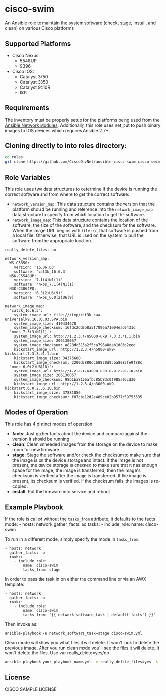 # cisco-swim

An Ansible role to maintain the system software (check, stage, install, and clean) on various Cisco platforms

## Supported Platforms
* Cisco Nexus:
  * 5548UP
  * 9396
* Cisco IOS:
  * Catalyst 3750
  * Catalyst 3850
  * Catalyst 9410R
  * ISR

## Requirements

The inventory must be properly setup for the platforms being used from the [Ansible Network Modules](https://docs.ansible.com/ansible/latest/network/index.html).  Additionally, this role uses net_put to push binary images to IOS devices which requires Ansible 2.7+.

## Cloning directly to into roles directory:

```bash
cd roles
git clone https://github.com/CiscoDevNet/ansible-cisco-swim cisco-swim
```

## Role Variables

This role uses two data structures to determine if the device is running the correct software and from where to get the correct software:

* `network_version_map`: This data structure contains the version that the platform should be running and reference into the `network_image_map` data structure to specify from which location to get the software.
* `network_image_map`: This data structure contains the location of the software, the size of the software, and the checksum for the software.  When the image URL begins with `file://`, that software is pushed from a local file.  Otherwise, that URL is used on the system to pull the software from the appropriate location.

```
really_delete_files: no

network_version_map:
  WS-C3850:
    version: '16.06.03'
    software: 'cat3k_16.6.3'
  N5K-C5548UP:
    version: '7.1(4)N1(1)'
    software: 'nxos_7.1(4)N1(1)'
  N3K-C3064PQ:
    version: '6.0(2)U6(9)'
    software: 'nxos_6.0(2)U6(9)'

network_image_map:
  'cat3k_16.6.3':
    system_image_url: file:///tmp/cat3k_caa-universalk9.16.06.03.SPA.bin
    system_image_size: 410434678
    system_image_checksum: 16fdc2dd9b8a5f7096a71e04ead0431d
  'nxos_7.3(3)N1(1)':
    system_image_url: http://1.2.3.4/n5000-uk9.7.3.3.N1.1.bin
    system_image_size: 206130057
    system_image_checksum: a828dc515a2f5ca796a8dab1d86d2eed
    kickstart_image_url: http://1.2.3.4/n5000-uk9-kickstart.7.3.3.N1.1.bin
    kickstart_image_size: 34375680
    kickstart_image_checksum: 2200d5880dc68820d9cba8083fe9f88c
  'nxos_6.0(2)U6(10)':
    system_image_url: http://1.2.3.4/n3000-uk9.6.0.2.U6.10.bin
    system_image_size: 206130057
    system_image_checksum: 98b1ba8106afbc85b83c0f985a66cd30
    kickstart_image_url: http://1.2.3.4/n3000-uk9-kickstart.6.0.2.U6.10.bin
    kickstart_image_size: 37881856
    kickstart_image_checksum: f07cbe12d2e489ce02b9577b59753335
```

## Modes of Operation

This role has 4 distinct modes of operation:

* **facts**: Just gather facts about the device and compare against the version it should be running
* **clean**: Clean unneeded images from the storage on the device to make room for new firmware.
* **stage**: Stage the software and/or check the checksum to make sure that the image is on the device storage and intact.  If the image is not present, the device storage is checked to make sure that it has enough space for the image, the image is transferred, then the image's checksum is verified after the image is transferred.  If the image is present, its checksum is verified.  If the checksum fails, the images is re-copied.
* **install**: Put the firmware into service and reboot

## Example Playbook

If the role is called without the `tasks_from` attribute, it defaults to the facts mode:
    - hosts: network
      gather_facts: no
      tasks:
        - include_role:
            name: cisco-swim

To run in a different mode, simply specify the mode in `tasks_from`:  

    - hosts: network
      gather_facts: no
      tasks:
        - include_role:
            name: cisco-swim
            tasks_from: stage

In order to pass the task in on either the command line or via an AWX template:

    - hosts: network
      gather_facts: no
      tasks:
        - include_role:
            name: cisco-swim
            tasks_from: "{{ network_software_task | default('facts') }}"

Then invoke as:

    ansible-playbook -e network_software_task=stage cisco-swim.yml

Clean mode will show you what files it will delete. It won't look to delete the previous image.
After you run clean mode you'll see the files it will delete. It won't delete the files.
Use var really_delete=yes/no

```bash
ansible-playbook your_playbook_name.yml -e really_delete_files=yes -k -vvv
```

## License

CISCO SAMPLE LICENSE
